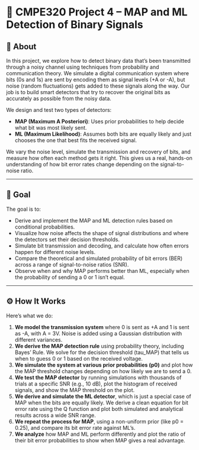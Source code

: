 # 📡 CMPE320 Project 4 – MAP and ML Detection of Binary Signals

## 📌 About

In this project, we explore how to detect binary data that’s been transmitted through a noisy channel using techniques from probability and communication theory. We simulate a digital communication system where bits (0s and 1s) are sent by encoding them as signal levels (+A or -A), but noise (random fluctuations) gets added to these signals along the way. Our job is to build smart detectors that try to recover the original bits as accurately as possible from the noisy data.

We design and test two types of detectors:  
- **MAP (Maximum A Posteriori)**: Uses prior probabilities to help decide what bit was most likely sent.  
- **ML (Maximum Likelihood)**: Assumes both bits are equally likely and just chooses the one that best fits the received signal.

We vary the noise level, simulate the transmission and recovery of bits, and measure how often each method gets it right. This gives us a real, hands-on understanding of how bit error rates change depending on the signal-to-noise ratio.

---

## 🎯 Goal

The goal is to:
- Derive and implement the MAP and ML detection rules based on conditional probabilities.
- Visualize how noise affects the shape of signal distributions and where the detectors set their decision thresholds.
- Simulate bit transmission and decoding, and calculate how often errors happen for different noise levels.
- Compare the theoretical and simulated probability of bit errors (BER) across a range of signal-to-noise ratios (SNR).
- Observe when and why MAP performs better than ML, especially when the probability of sending a 0 or 1 isn’t equal.

---

## ⚙️ How It Works

Here’s what we do:
1. **We model the transmission system** where 0 is sent as +A and 1 is sent as -A, with A = 3V. Noise is added using a Gaussian distribution with different variances.
2. **We derive the MAP detection rule** using probability theory, including Bayes’ Rule. We solve for the decision threshold (tau_MAP) that tells us when to guess 0 or 1 based on the received voltage.
3. **We simulate the system at various prior probabilities (p0)** and plot how the MAP threshold changes depending on how likely we are to send a 0.
4. **We test the MAP detector** by running simulations with thousands of trials at a specific SNR (e.g., 10 dB), plot the histogram of received signals, and show the MAP threshold on the plot.
5. **We derive and simulate the ML detector**, which is just a special case of MAP when the bits are equally likely. We derive a clean equation for bit error rate using the Q function and plot both simulated and analytical results across a wide SNR range.
6. **We repeat the process for MAP**, using a non-uniform prior (like p0 = 0.25), and compare its bit error rate against ML’s.
7. **We analyze** how MAP and ML perform differently and plot the ratio of their bit error probabilities to show when MAP gives a real advantage.
